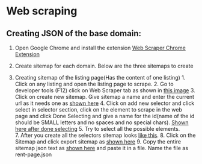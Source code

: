 # Web scraping

## Creating JSON of the base domain:

1. Open Google Chrome and install the extension [Web Scraper Chrome Extension](https://chrome.google.com/webstore/detail/web-scraper/jnhgnonknehpejjnehehllkliplmbmhn) 


2. Create sitemap for each domain. Below are the three sitemaps to create
  3. Creating sitemap of the listing page(Has the content of one listing)
    1. Click on any listing and open the listing page to scrape. 
    2. Go to developer tools (F12) click on Web Scraper tab as shown in [this image](images/image1.PNG) 
    3. Click on create new sitemap. Give sitemap a name and enter the current url as it needs one as [shown here](images/image10.PNG)
    4. Click on add new selector and click select in selector section, click on the element to scrape in the web page and click Done Selecting and give a name for the id(name of the id should be SMALL letters and no spaces and no special chars). [Shown here after done selecting](images/image11.PNG)
    5. Try to select all the possible elements.  
    7. After you create all the selectors sitemap looks [like this](images/image12.PNG).
    8. Click on the Sitemap and click export sitemap as [shown here](images/image5.PNG)
    9. Copy the entire sitemap json text as [shown here](images/image6.PNG) and paste it in a file. Name the file as rent-page.json
    
